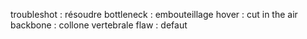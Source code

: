 troubleshot : résoudre
bottleneck : embouteillage
hover : cut in the air
backbone : collone vertebrale
flaw : defaut